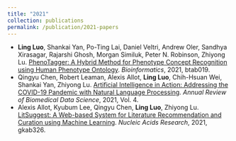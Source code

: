 ```yaml
---
title: "2021"
collection: publications
permalink: /publication/2021-papers
---
```


- **Ling Luo**, Shankai Yan, Po-Ting Lai, Daniel Veltri, Andrew Oler, Sandhya Xirasagar, Rajarshi Ghosh, Morgan Similuk, Peter N. Robinson, Zhiyong Lu. [PhenoTagger: A Hybrid Method for Phenotype Concept Recognition using Human Phenotype Ontology](https://doi.org/10.1093/bioinformatics/btab019). *Bioinformatics*, 2021, btab019.
- Qingyu Chen, Robert Leaman, Alexis Allot, **Ling Luo**, Chih-Hsuan Wei, Shankai Yan, Zhiyong Lu. [Artificial Intelligence in Action: Addressing the COVID-19 Pandemic with Natural Language Processing](https://www.annualreviews.org/doi/10.1146/annurev-biodatasci-021821-061045). *Annual Review of Biomedical Data Science*, 2021, Vol. 4.
- Alexis Allot, Kyubum Lee, Qingyu Chen, **Ling Luo**, Zhiyong Lu. [LitSuggest: A Web-based System for Literature Recommendation and Curation using Machine Learning](https://doi.org/10.1093/nar/gkab326). *Nucleic Acids Research*, 2021, gkab326. 

